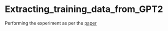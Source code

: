 # Extracting_training_data_from_GPT2

Performing the experiment as per the [paper](https://arxiv.org/abs/2012.07805)